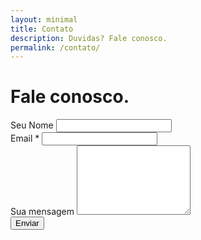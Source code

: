 ```yaml
---
layout: minimal
title: Contato
description: Duvidas? Fale conosco.
permalink: /contato/
---
```


<div class="row">
  <div class="col-12 text-center">
    <h1>Fale conosco.</h1>
</div>
<form action="https://bsource.us19.list-manage.com/subscribe/post?u=4d7d6690bbf57af15d4563d58&amp;id=fa3667bf0a" method="post" id="mc-embedded-subscribe-form" class="validate" target="_blank" novalidate>
  <div class="mc-field-group">
	  <label for="mce-FNAME">Seu Nome</label>
	  <input type="text" value="" name="FNAME" class="" id="mce-FNAME">
  </div>
  <div class="mc-field-group">
    <label for="mce-EMAIL">Email 
      <span class="asterisk">*
      </span>
    </label>
	  <input type="email" value="" name="EMAIL" class="required email" id="mce-EMAIL">
  </div>
  <div class="mc-field-group">
    <label for="mcemensagem">Sua mensagem</label>
    <textarea name="mensagem" 
      onkeyup="adjust_textarea(this)" 
      placeholder="Sua mensagem" 
      class="form-control" 
      id="mceMensagem"
      data-vv-id="_oubcr77fc" 
      aria-required="true" 
      rows="7"
      aria-invalid="false">
    </textarea>
  </div>
  <button type="submit" class="btn btn-primary btn-block mb-2">Enviar</button>
</form>
<script type='text/javascript' src='//s3.amazonaws.com/downloads.mailchimp.com/js/mc-validate.js'></script><script type='text/javascript'>(function($) {window.fnames = new Array(); window.ftypes = new Array();fnames[0]='EMAIL';ftypes[0]='email';fnames[1]='FNAME';ftypes[1]='text';fnames[2]='LNAME';ftypes[2]='text';fnames[3]='ADDRESS';ftypes[3]='address';fnames[4]='PHONE';ftypes[4]='phone';fnames[5]='BIRTHDAY';ftypes[5]='birthday';}(jQuery));var $mcj = jQuery.noConflict(true);</script>
<!--End mc_embed_signup-->


